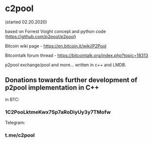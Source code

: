# c2pool
(started 02.20.2020)

based on Forrest Voight concept and python code (https://github.com/p2pool/p2pool)

Bitcoin wiki page - https://en.bitcoin.it/wiki/P2Pool

Bitcointalk forum thread - https://bitcointalk.org/index.php?topic=18313

p2pool exchange/pool and more... written in c++ and LMDB.

## Donations towards further development of p2pool implementation in C++

in BTC:

### 1C2PooLktmeKwx7Sp7aRoDiyUy3y7TMofw

Telegram:

### t.me/c2pool
